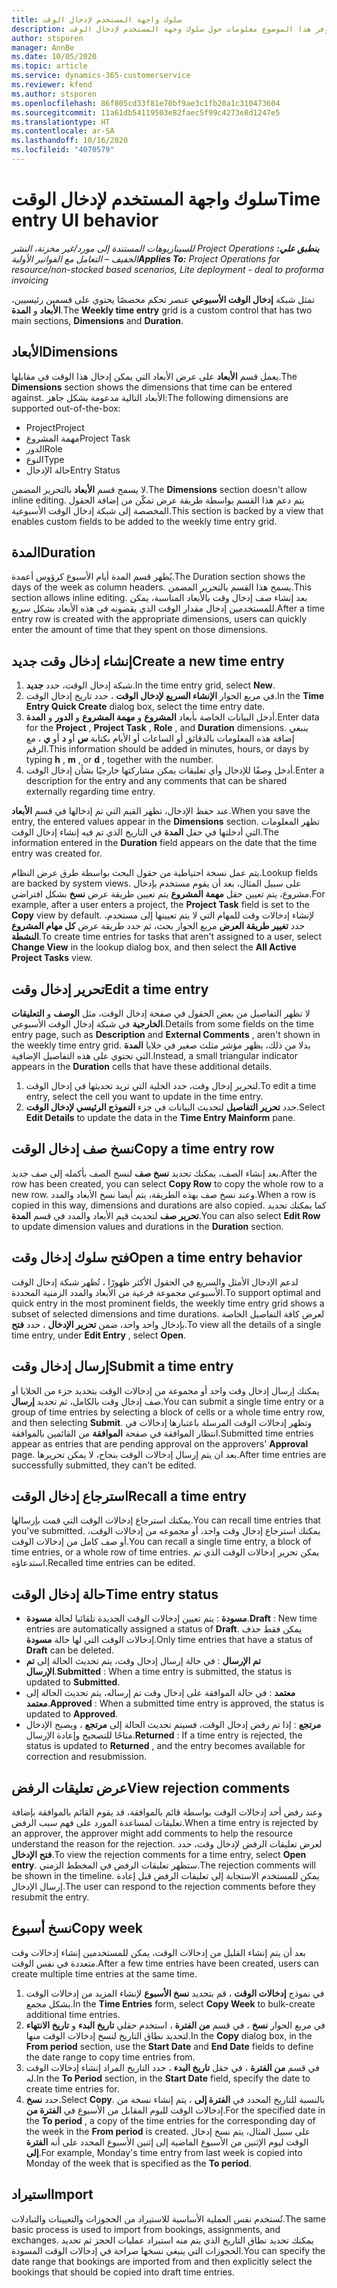 ```yaml
---
title: سلوك واجهة المستخدم لإدخال الوقت
description: يوفر هذا الموضوع معلومات حول سلوك وجهة المستخدم لإدخال الوقت.
author: stsporen
manager: AnnBe
ms.date: 10/05/2020
ms.topic: article
ms.service: dynamics-365-customerservice
ms.reviewer: kfend
ms.author: stsporen
ms.openlocfilehash: 86f805cd33f81e70bf9ae3c1fb20a1c310473604
ms.sourcegitcommit: 11a61db54119503e82faec5f99c4273e8d1247e5
ms.translationtype: HT
ms.contentlocale: ar-SA
ms.lasthandoff: 10/16/2020
ms.locfileid: "4070579"
---
```

# <a name="time-entry-ui-behavior"></a><span data-ttu-id="394b0-103">سلوك واجهة المستخدم لإدخال الوقت</span><span class="sxs-lookup"><span data-stu-id="394b0-103">Time entry UI behavior</span></span>

<span data-ttu-id="394b0-104">_**ينطبق علي:** ‏‫Project Operations للسيناريوهات المستندة إلى مورد/غير مخزنة‬، ‏‫النشر الخفيف – التعامل مع الفواتير الأولية‬_</span><span class="sxs-lookup"><span data-stu-id="394b0-104">_**Applies To:** Project Operations for resource/non-stocked based scenarios, Lite deployment - deal to proforma invoicing_</span></span>


<span data-ttu-id="394b0-105">تمثل شبكة **إدخال الوقت الأسبوعي** عنصر تحكم مخصصًا يحتوي على قسمين رئيسيين، **الأبعاد** و **المدة**.</span><span class="sxs-lookup"><span data-stu-id="394b0-105">The **Weekly time entry** grid is a custom control that has two main sections, **Dimensions** and **Duration**.</span></span>

## <a name="dimensions"></a><span data-ttu-id="394b0-106">الأبعاد</span><span class="sxs-lookup"><span data-stu-id="394b0-106">Dimensions</span></span>
<span data-ttu-id="394b0-107">يعمل قسم **الأبعاد** على عرض الأبعاد التي يمكن إدخال هذا الوقت في مقابلها.</span><span class="sxs-lookup"><span data-stu-id="394b0-107">The **Dimensions** section shows the dimensions that time can be entered against.</span></span> <span data-ttu-id="394b0-108">الأبعاد التالية مدعومة بشكل جاهز:</span><span class="sxs-lookup"><span data-stu-id="394b0-108">The following dimensions are supported out-of-the-box:</span></span>

  - <span data-ttu-id="394b0-109">Project</span><span class="sxs-lookup"><span data-stu-id="394b0-109">Project</span></span>
  - <span data-ttu-id="394b0-110">مهمة المشروع</span><span class="sxs-lookup"><span data-stu-id="394b0-110">Project Task</span></span>
  - <span data-ttu-id="394b0-111">الدور</span><span class="sxs-lookup"><span data-stu-id="394b0-111">Role</span></span>
  - <span data-ttu-id="394b0-112">النوع</span><span class="sxs-lookup"><span data-stu-id="394b0-112">Type</span></span>
  - <span data-ttu-id="394b0-113">حالة الإدخال</span><span class="sxs-lookup"><span data-stu-id="394b0-113">Entry Status</span></span>

<span data-ttu-id="394b0-114">لا يسمح قسم **الأبعاد** بالتحرير المضمن.</span><span class="sxs-lookup"><span data-stu-id="394b0-114">The **Dimensions** section doesn't allow inline editing.</span></span> <span data-ttu-id="394b0-115">يتم دعم هذا القسم بواسطة طريقة عرض تمكّن من إضافة الحقول المخصصة إلى شبكة إدخال الوقت الأسبوعية.</span><span class="sxs-lookup"><span data-stu-id="394b0-115">This section is backed by a view that enables custom fields to be added to the weekly time entry grid.</span></span>

## <a name="duration"></a><span data-ttu-id="394b0-116">المدة</span><span class="sxs-lookup"><span data-stu-id="394b0-116">Duration</span></span>
<span data-ttu-id="394b0-117">يُظهر قسم المدة أيام الأسبوع كرؤوس أعمدة.</span><span class="sxs-lookup"><span data-stu-id="394b0-117">The Duration section shows the days of the week as column headers.</span></span> <span data-ttu-id="394b0-118">يسمح هذا القسم بالتحرير المضمن.</span><span class="sxs-lookup"><span data-stu-id="394b0-118">This section allows inline editing.</span></span> <span data-ttu-id="394b0-119">بعد إنشاء صف إدخال وقت بالأبعاد المناسبة، يمكن للمستخدمين إدخال مقدار الوقت الذي يقضونه في هذه الأبعاد بشكل سريع.</span><span class="sxs-lookup"><span data-stu-id="394b0-119">After a time entry row is created with the appropriate dimensions, users can quickly enter the amount of time that they spent on those dimensions.</span></span>

## <a name="create-a-new-time-entry"></a><span data-ttu-id="394b0-120">إنشاء إدخال وقت جديد</span><span class="sxs-lookup"><span data-stu-id="394b0-120">Create a new time entry</span></span>

1. <span data-ttu-id="394b0-121">شبكة إدخال الوقت، حدد **جديد**.</span><span class="sxs-lookup"><span data-stu-id="394b0-121">In the time entry grid, select **New**.</span></span> 
2. <span data-ttu-id="394b0-122">في مربع الحوار **الإنشاء السريع لإدخال الوقت** ، حدد تاريخ إدخال الوقت.</span><span class="sxs-lookup"><span data-stu-id="394b0-122">In the **Time Entry Quick Create** dialog box, select the time entry date.</span></span>
3. <span data-ttu-id="394b0-123">أدخل البيانات الخاصة بأبعاد **المشروع** و **مهمة المشروع** و **الدور** و **المدة**.</span><span class="sxs-lookup"><span data-stu-id="394b0-123">Enter data for the **Project** , **Project Task** , **Role** , and **Duration** dimensions.</span></span> <span data-ttu-id="394b0-124">ينبغي إضافة هذه المعلومات بالدقائق أو الساعات أو الأيام بكتابة **س** أو **د** أو **ي** ، مع الرقم.</span><span class="sxs-lookup"><span data-stu-id="394b0-124">This information should be added in minutes, hours, or days by typing **h** , **m** , or **d** , together with the number.</span></span> 
4. <span data-ttu-id="394b0-125">أدخل وصفًا للإدخال وأي تعليقات يمكن مشاركتها خارجيًا بشأن إدخال الوقت.</span><span class="sxs-lookup"><span data-stu-id="394b0-125">Enter a description for the entry and any comments that can be shared externally regarding time entry.</span></span> 

<span data-ttu-id="394b0-126">عند حفظ الإدخال، تظهر القيم التي تم إدخالها في قسم **الأبعاد**.</span><span class="sxs-lookup"><span data-stu-id="394b0-126">When you save the entry, the entered values appear in the **Dimensions** section.</span></span> <span data-ttu-id="394b0-127">تظهر المعلومات التي أدخلتها في حقل **المدة** في التاريخ الذي تم فيه إنشاء إدخال الوقت.</span><span class="sxs-lookup"><span data-stu-id="394b0-127">The information entered in the **Duration** field appears on the date that the time entry was created for.</span></span>

<span data-ttu-id="394b0-128">يتم عمل نسخة احتياطية من حقول البحث بواسطة طرق عرض النظام.</span><span class="sxs-lookup"><span data-stu-id="394b0-128">Lookup fields are backed by system views.</span></span> <span data-ttu-id="394b0-129">على سبيل المثال، بعد أن يقوم مستخدم بإدخال مشروع، يتم تعيين حقل **مهمة المشروع** يتم تعيين طريقة عرض **نسخ** بشكل افتراضي.</span><span class="sxs-lookup"><span data-stu-id="394b0-129">For example, after a user enters a project, the **Project Task** field is set to the **Copy** view by default.</span></span> <span data-ttu-id="394b0-130">لإنشاء إدخالات وقت للمهام التي لا يتم تعيينها إلى مستخدم، حدد **تغيير طريقة العرض** مربع الحوار بحث، ثم حدد طريقة عرض **كل مهام المشروع النشطة**.</span><span class="sxs-lookup"><span data-stu-id="394b0-130">To create time entries for tasks that aren't assigned to a user, select **Change View** in the lookup dialog box, and then select the **All Active Project Tasks** view.</span></span>

## <a name="edit-a-time-entry"></a><span data-ttu-id="394b0-131">تحرير إدخال وقت</span><span class="sxs-lookup"><span data-stu-id="394b0-131">Edit a time entry</span></span> 
<span data-ttu-id="394b0-132">لا تظهر التفاصيل من بعض الحقول في صفحة إدخال الوقت، مثل **الوصف** و **التعليقات الخارجية** في شبكة إدخال الوقت الأسبوعي.</span><span class="sxs-lookup"><span data-stu-id="394b0-132">Details from some fields on the time entry page, such as **Description** and **External Comments** , aren't shown in the weekly time entry grid.</span></span> <span data-ttu-id="394b0-133">بدلا من ذلك، يظهر مؤشر مثلث صغير في خلايا **المدة** التي تحتوي على هذه التفاصيل الإضافية.</span><span class="sxs-lookup"><span data-stu-id="394b0-133">Instead, a small triangular indicator appears in the **Duration** cells that have these additional details.</span></span> 

1. <span data-ttu-id="394b0-134">لتحرير إدخال وقت، حدد الخلية التي تريد تحديثها في إدخال الوقت.</span><span class="sxs-lookup"><span data-stu-id="394b0-134">To edit a time entry, select the cell you want to update in the time entry.</span></span>
2. <span data-ttu-id="394b0-135">حدد **تحرير التفاصيل** لتحديث البيانات في جزء **النموذج الرئيسي لإدخال الوقت**.</span><span class="sxs-lookup"><span data-stu-id="394b0-135">Select **Edit Details** to update the data in the **Time Entry Mainform** pane.</span></span> 

## <a name="copy-a-time-entry-row"></a><span data-ttu-id="394b0-136">نسخ صف إدخال الوقت</span><span class="sxs-lookup"><span data-stu-id="394b0-136">Copy a time entry row</span></span>
<span data-ttu-id="394b0-137">بعد إنشاء الصف، يمكنك تحديد **نسخ صف** لنسخ الصف بأكمله إلى صف جديد.</span><span class="sxs-lookup"><span data-stu-id="394b0-137">After the row has been created, you can select **Copy Row** to copy the whole row to a new row.</span></span> <span data-ttu-id="394b0-138">وعند نسخ صف بهذه الطريقة، يتم أيضا نسخ الأبعاد والمدد.</span><span class="sxs-lookup"><span data-stu-id="394b0-138">When a row is copied in this way, dimensions and durations are also copied.</span></span> <span data-ttu-id="394b0-139">كما يمكنك تحديد **تحرير صف** لتحديث قيم الأبعاد والمدد في قسم **المدة**.</span><span class="sxs-lookup"><span data-stu-id="394b0-139">You can also select **Edit Row** to update dimension values and durations in the **Duration** section.</span></span>

## <a name="open-a-time-entry-behavior"></a><span data-ttu-id="394b0-140">فتح سلوك إدخال وقت</span><span class="sxs-lookup"><span data-stu-id="394b0-140">Open a time entry behavior</span></span>
<span data-ttu-id="394b0-141">لدعم الإدخال الأمثل والسريع في الحقول الأكثر ظهورًا ، تُظهر شبكة إدخال الوقت الأسبوعي مجموعة فرعية من الأبعاد والمدد الزمنية المحددة.</span><span class="sxs-lookup"><span data-stu-id="394b0-141">To support optimal and quick entry in the most prominent fields, the weekly time entry grid shows a subset of selected dimensions and time durations.</span></span> <span data-ttu-id="394b0-142">لعرض كافة التفاصيل الخاصة بإدخال واحد واحد، ضمن **تحرير الإدخال** ، حدد **فتح**.</span><span class="sxs-lookup"><span data-stu-id="394b0-142">To view all the details of a single time entry, under **Edit Entry** , select **Open**.</span></span>

## <a name="submit-a-time-entry"></a><span data-ttu-id="394b0-143">إرسال إدخال وقت</span><span class="sxs-lookup"><span data-stu-id="394b0-143">Submit a time entry</span></span>
<span data-ttu-id="394b0-144">يمكنك إرسال إدخال وقت واحد أو مجموعة من إدخالات الوقت بتحديد جزء من الخلايا أو صف إدخال وقت بالكامل، ثم تحديد **إرسال**.</span><span class="sxs-lookup"><span data-stu-id="394b0-144">You can submit a single time entry or a group of time entries by selecting a block of cells or a whole time entry row, and then selecting **Submit**.</span></span> <span data-ttu-id="394b0-145">وتظهر إدخالات الوقت المرسلة باعتبارها إدخالات في انتظار الموافقة في صفحة **الموافقة** من القائمين بالموافقة.</span><span class="sxs-lookup"><span data-stu-id="394b0-145">Submitted time entries appear as entries that are pending approval on the approvers' **Approval** page.</span></span> <span data-ttu-id="394b0-146">بعد ان يتم إرسال إدخالات الوقت بنجاح، لا يمكن تحريرها.</span><span class="sxs-lookup"><span data-stu-id="394b0-146">After time entries are successfully submitted, they can't be edited.</span></span>

## <a name="recall-a-time-entry"></a><span data-ttu-id="394b0-147">استرجاع إدخال الوقت</span><span class="sxs-lookup"><span data-stu-id="394b0-147">Recall a time entry</span></span>
<span data-ttu-id="394b0-148">يمكنك استرجاع إدخالات الوقت التي قمت بإرسالها.</span><span class="sxs-lookup"><span data-stu-id="394b0-148">You can recall time entries that you've submitted.</span></span> <span data-ttu-id="394b0-149">يمكنك استرجاع إدخال وقت واحد، أو مجموعه من إدخالات الوقت، أو صف كامل من إدخالات الوقت.</span><span class="sxs-lookup"><span data-stu-id="394b0-149">You can recall a single time entry, a block of time entries, or a whole row of time entries.</span></span> <span data-ttu-id="394b0-150">يمكن تحرير إدخالات الوقت الذي تم استدعاؤه.</span><span class="sxs-lookup"><span data-stu-id="394b0-150">Recalled time entries can be edited.</span></span>

## <a name="time-entry-status"></a><span data-ttu-id="394b0-151">حالة إدخال الوقت</span><span class="sxs-lookup"><span data-stu-id="394b0-151">Time entry status</span></span>

- <span data-ttu-id="394b0-152">**مسودة** : يتم تعيين إدخالات الوقت الجديدة تلقائيا لحالة **مسودة**.</span><span class="sxs-lookup"><span data-stu-id="394b0-152">**Draft** : New time entries are automatically assigned a status of **Draft**.</span></span> <span data-ttu-id="394b0-153">يمكن فقط حذف إدخالات الوقت التي لها حالة **مسودة**.</span><span class="sxs-lookup"><span data-stu-id="394b0-153">Only time entries that have a status of **Draft** can be deleted.</span></span>
- <span data-ttu-id="394b0-154">**تم الإرسال** : في حالة إرسال إدخال وقت، يتم تحديث الحالة إلى **تم الإرسال**.</span><span class="sxs-lookup"><span data-stu-id="394b0-154">**Submitted** : When a time entry is submitted, the status is updated to **Submitted**.</span></span> 
- <span data-ttu-id="394b0-155">**معتمد** : في حالة الموافقة على إدخال وقت تم إرساله، يتم تحديث الحالة إلى **معتمد**.</span><span class="sxs-lookup"><span data-stu-id="394b0-155">**Approved** : When a submitted time entry is approved, the status is updated to **Approved**.</span></span> 
- <span data-ttu-id="394b0-156">**مرتجع** : إذا تم رفض إدخال الوقت، فسيتم تحديث الحالة إلى **مرتجع** ، ويصبح الإدخال متاحًا للتصحيح وإعادة الإرسال.</span><span class="sxs-lookup"><span data-stu-id="394b0-156">**Returned** : If a time entry is rejected, the status is updated to **Returned** , and the entry becomes available for correction and resubmission.</span></span> 

## <a name="view-rejection-comments"></a><span data-ttu-id="394b0-157">عرض تعليقات الرفض</span><span class="sxs-lookup"><span data-stu-id="394b0-157">View rejection comments</span></span>
<span data-ttu-id="394b0-158">وعند رفض أحد إدخالات الوقت بواسطة قائم بالموافقة، قد يقوم القائم بالموافقة بإضافة تعليقات لمساعدة المورد على فهم سبب الرفض.</span><span class="sxs-lookup"><span data-stu-id="394b0-158">When a time entry is rejected by an approver, the approver might add comments to help the resource understand the reason for the rejection.</span></span> <span data-ttu-id="394b0-159">لعرض تعليقات الرفض لإدخال وقت، حدد **فتح الإدخال**.</span><span class="sxs-lookup"><span data-stu-id="394b0-159">To view the rejection comments for a time entry, select **Open entry**.</span></span> <span data-ttu-id="394b0-160">ستظهر تعليقات الرفض في المخطط الزمني.</span><span class="sxs-lookup"><span data-stu-id="394b0-160">The rejection comments will be shown in the timeline.</span></span> <span data-ttu-id="394b0-161">يمكن للمستخدم الاستجابة إلى تعليقات الرفض قبل إعادة إرسال الإدخال.</span><span class="sxs-lookup"><span data-stu-id="394b0-161">The user can respond to the rejection comments before they resubmit the entry.</span></span>

## <a name="copy-week"></a><span data-ttu-id="394b0-162">نسخ أسبوع</span><span class="sxs-lookup"><span data-stu-id="394b0-162">Copy week</span></span>
<span data-ttu-id="394b0-163">بعد أن يتم إنشاء القليل من إدخالات الوقت، يمكن للمستخدمين إنشاء إدخالات وقت متعددة في نفس الوقت.</span><span class="sxs-lookup"><span data-stu-id="394b0-163">After a few time entries have been created, users can create multiple time entries at the same time.</span></span>

1. <span data-ttu-id="394b0-164">في نموذج **إدخالات الوقت** ، قم بتحديد **نسخ الأسبوع** لإنشاء المزيد من إدخالات الوقت بشكل مجمع.</span><span class="sxs-lookup"><span data-stu-id="394b0-164">In the **Time Entries** form, select **Copy Week** to bulk-create additional time entries.</span></span> 
2. <span data-ttu-id="394b0-165">في مربع الحوار **نسخ** ، في قسم **من الفترة** ، استخدم حقلي **تاريخ البدء** و **تاريخ الانتهاء** لتحديد نطاق التاريخ لنسخ إدخالات الوقت منها.</span><span class="sxs-lookup"><span data-stu-id="394b0-165">In the **Copy** dialog box, in the **From period** section, use the **Start Date** and **End Date** fields to define the date range to copy time entries from.</span></span> 
3. <span data-ttu-id="394b0-166">في قسم **من الفترة** ، في حقل **تاريخ البدء** ، حدد التاريخ المراد إنشاء إدخالات الوقت له.</span><span class="sxs-lookup"><span data-stu-id="394b0-166">In the **To Period** section, in the **Start Date** field, specify the date to create time entries for.</span></span> 
4. <span data-ttu-id="394b0-167">حدد **نسخ**.</span><span class="sxs-lookup"><span data-stu-id="394b0-167">Select **Copy**.</span></span> <span data-ttu-id="394b0-168">بالنسبة للتاريخ المحدد في **الفترة إلى** ، يتم إنشاء نسخة من إدخالات الوقت لليوم المقابل من الأسبوع في **الفترة من**.</span><span class="sxs-lookup"><span data-stu-id="394b0-168">For the specified date in the **To period** , a copy of the time entries for the corresponding day of the week in the **From period** is created.</span></span> <span data-ttu-id="394b0-169">على سبيل المثال، يتم نسخ إدخال الوقت ليوم الإثنين من الأسبوع الماضية إلى إثنين الأسبوع المحدد على أنه **الفترة إلى**.</span><span class="sxs-lookup"><span data-stu-id="394b0-169">For example, Monday's time entry from last week is copied into Monday of the week that is specified as the **To period**.</span></span>

## <a name="import"></a><span data-ttu-id="394b0-170">استيراد</span><span class="sxs-lookup"><span data-stu-id="394b0-170">Import</span></span>
<span data-ttu-id="394b0-171">تُستخدم نفس العملية الأساسية للاستيراد من الحجوزات والتعيينات والتبادلات.</span><span class="sxs-lookup"><span data-stu-id="394b0-171">The same basic process is used to import from bookings, assignments, and exchanges.</span></span> <span data-ttu-id="394b0-172">يمكنك تحديد نطاق التاريخ الذي يتم منه استيراد عمليات الحجز ثم تحديد الحجوزات التي ينبغي نسخها صراحة في إدخالات الوقت المسودة.</span><span class="sxs-lookup"><span data-stu-id="394b0-172">You can specify the date range that bookings are imported from and then explicitly select the bookings that should be copied into draft time entries.</span></span> 
